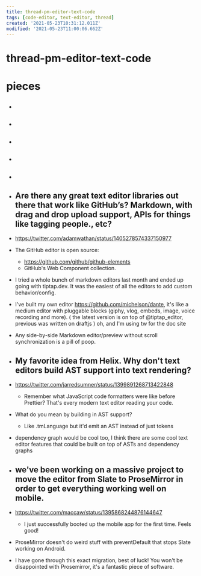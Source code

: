 ```yaml
---
title: thread-pm-editor-text-code
tags: [code-editor, text-editor, thread]
created: '2021-05-23T10:31:12.011Z'
modified: '2021-05-23T11:00:06.662Z'
---
```


# thread-pm-editor-text-code

# pieces

- ## 

- ## 

- ## 

- ## 

- ## 

- ## Are there any great text editor libraries out there that work like GitHub’s? Markdown, with drag and drop upload support, APIs for things like tagging people., etc?
- https://twitter.com/adamwathan/status/1405278574337150977
- The GitHub editor is open source:
  - https://github.com/github/github-elements
  - GitHub's Web Component collection.
- I tried a whole bunch of markdown editors last month and ended up going with tiptap.dev. It was the easiest of all the editors to add custom behavior/config.
- I've built my own editor https://github.com/michelson/dante, it's like a medium editor with pluggable blocks (giphy, vlog, embeds, image, voice recording and more). ( the latest version is on top of @tiptap_editor, previous was written on draftjs ) oh, and I'm using tw for the doc site
- Any side-by-side Markdown editor/preview without scroll synchronization is a pill of poop.

- ## My favorite idea from Helix. Why don't text editors build AST support into text rendering? 
- https://twitter.com/jarredsumner/status/1399891268713422848
  - Remember what JavaScript code formatters were like before Prettier? That's every modern text editor reading your code.
- What do you mean by building in AST support?
  - Like .tmLanguage but it'd emit an AST instead of just tokens
- dependency graph would be cool too, I think there are some cool text editor features that could be built on top of ASTs and dependency graphs

- ## we've been working on a massive project to move the editor from Slate to ProseMirror in order to get everything working well on mobile.
- https://twitter.com/maccaw/status/1395868244876144647
  - I just successfully booted up the mobile app for the first time. Feels good!
- ProseMirror doesn't do weird stuff with preventDefault that stops Slate working on Android.
- I have gone through this exact migration, best of luck! You won't be disappointed with Prosemirror, it's a fantastic piece of software.
